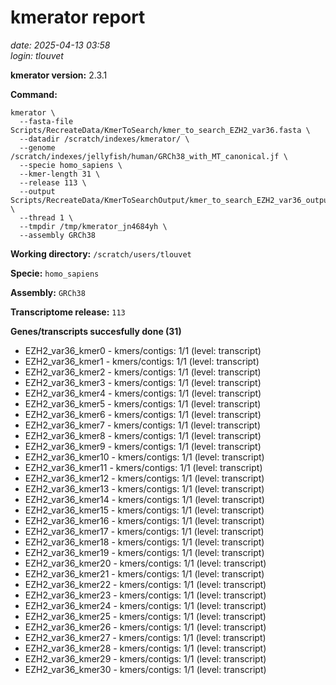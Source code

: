 # kmerator report
*date: 2025-04-13 03:58*  
*login: tlouvet*

**kmerator version:** 2.3.1

**Command:**

```
kmerator \
  --fasta-file Scripts/RecreateData/KmerToSearch/kmer_to_search_EZH2_var36.fasta \
  --datadir /scratch/indexes/kmerator/ \
  --genome /scratch/indexes/jellyfish/human/GRCh38_with_MT_canonical.jf \
  --specie homo_sapiens \
  --kmer-length 31 \
  --release 113 \
  --output Scripts/RecreateData/KmerToSearchOutput/kmer_to_search_EZH2_var36_output \
  --thread 1 \
  --tmpdir /tmp/kmerator_jn4684yh \
  --assembly GRCh38
```

**Working directory:** `/scratch/users/tlouvet`

**Specie:** `homo_sapiens`

**Assembly:** `GRCh38`

**Transcriptome release:** `113`

**Genes/transcripts succesfully done (31)**

- EZH2_var36_kmer0 - kmers/contigs: 1/1 (level: transcript)
- EZH2_var36_kmer1 - kmers/contigs: 1/1 (level: transcript)
- EZH2_var36_kmer2 - kmers/contigs: 1/1 (level: transcript)
- EZH2_var36_kmer3 - kmers/contigs: 1/1 (level: transcript)
- EZH2_var36_kmer4 - kmers/contigs: 1/1 (level: transcript)
- EZH2_var36_kmer5 - kmers/contigs: 1/1 (level: transcript)
- EZH2_var36_kmer6 - kmers/contigs: 1/1 (level: transcript)
- EZH2_var36_kmer7 - kmers/contigs: 1/1 (level: transcript)
- EZH2_var36_kmer8 - kmers/contigs: 1/1 (level: transcript)
- EZH2_var36_kmer9 - kmers/contigs: 1/1 (level: transcript)
- EZH2_var36_kmer10 - kmers/contigs: 1/1 (level: transcript)
- EZH2_var36_kmer11 - kmers/contigs: 1/1 (level: transcript)
- EZH2_var36_kmer12 - kmers/contigs: 1/1 (level: transcript)
- EZH2_var36_kmer13 - kmers/contigs: 1/1 (level: transcript)
- EZH2_var36_kmer14 - kmers/contigs: 1/1 (level: transcript)
- EZH2_var36_kmer15 - kmers/contigs: 1/1 (level: transcript)
- EZH2_var36_kmer16 - kmers/contigs: 1/1 (level: transcript)
- EZH2_var36_kmer17 - kmers/contigs: 1/1 (level: transcript)
- EZH2_var36_kmer18 - kmers/contigs: 1/1 (level: transcript)
- EZH2_var36_kmer19 - kmers/contigs: 1/1 (level: transcript)
- EZH2_var36_kmer20 - kmers/contigs: 1/1 (level: transcript)
- EZH2_var36_kmer21 - kmers/contigs: 1/1 (level: transcript)
- EZH2_var36_kmer22 - kmers/contigs: 1/1 (level: transcript)
- EZH2_var36_kmer23 - kmers/contigs: 1/1 (level: transcript)
- EZH2_var36_kmer24 - kmers/contigs: 1/1 (level: transcript)
- EZH2_var36_kmer25 - kmers/contigs: 1/1 (level: transcript)
- EZH2_var36_kmer26 - kmers/contigs: 1/1 (level: transcript)
- EZH2_var36_kmer27 - kmers/contigs: 1/1 (level: transcript)
- EZH2_var36_kmer28 - kmers/contigs: 1/1 (level: transcript)
- EZH2_var36_kmer29 - kmers/contigs: 1/1 (level: transcript)
- EZH2_var36_kmer30 - kmers/contigs: 1/1 (level: transcript)
